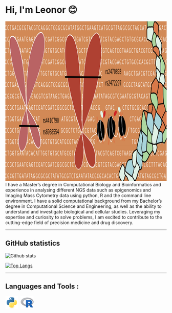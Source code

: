 # Hi, I'm Leonor :blush:

<img src="https://github.com/leonorss/leonorss/blob/main/Github%20Banner.png" alt="Banner of my interests" width="1536" height="500">
I have a Master’s degree in Computational Biology and Bioinformatics and experience in analysing different NGS data such as epigenomics and Imaging Mass Cytometry data using python, R and the command line environment. I have a solid computational background from my Bachelor’s degree in Computational Science and Engineering, as well as the ability to understand and investigate biological and cellular studies. Leveraging my expertise and curiosity to solve problems, I am excited to contribute to the cutting-edge field of precision medicine and drug discovery.

---

## GitHub statistics

![Github stats](https://github-readme-stats.vercel.app/api?username=leonorss&show_icons=true&hide_border=true&count_private=true)

[![Top Langs](https://github-readme-stats.vercel.app/api/top-langs/?username=leonorss)](https://github.com/anuraghazra/github-readme-stats)

---

## Languages and Tools :

<div>
  <img src="https://github.com/devicons/devicon/blob/master/icons/python/python-original.svg" title="Python" alt="Python" width="40" height="40"/>&nbsp;
  <img src="https://github.com/devicons/devicon/blob/master/icons/r/r-original.svg" title="R" **alt="R" width="40" height="40"/>
</div>
